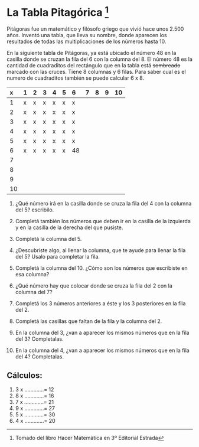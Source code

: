 # La Tabla Pitagórica [^1]

Pitágoras fue un matemático y filósofo griego que vivió hace unos 2.500 años. Inventó una tabla, que lleva su nombre, donde aparecen los resultados de todas las multiplicaciones de los números hasta 10.

En la siguiente tabla de Pitágoras, ya está ubicado el número 48 en la casilla donde se cruzan la fila del 6 con la columna del 8. El número 48 es la cantidad de cuadraditos del rectángulo que en la tabla está ~~sombreado~~ marcado con las cruces. Tiene 8 columnas y 6 filas. Para saber cual es el numero de cuadraditos también se puede calcular 6 x 8.

|x |1 |2 |3 |4 |5 |6 |7 |8 |9 |10 |
|:--|:--|:--|:--|:--|:--|:--|:--|:--|:--|:--|
|1|x|x|x|x|x|x| | | |  |
|2|x|x|x|x|x|x| | | |  |
|3|x|x|x|x|x|x| | | |  |
|4|x|x|x|x|x|x| | | |  |
|5|x|x|x|x|x|x| | | |  |
|6|x|x|x|x|x|48 | |  |||
|7| | | | | | | | | |  |
|8| | | | | | | | | |  |
|9| | | | | | | | | |  |
|10| | | | | | | | | |  |

1. ¿Qué número irá en la casilla donde se cruza la fila del 4 con la columna del 5? escribilo.

2. Completá también los números que deben ir en la casilla de la izquierda y en la casilla de la derecha del que pusiste.

3. Completá la columna del 5.

4. ¿Descubriste algo, al llenar la columna, que te ayude para llenar la fila del 5? Usalo para completar la fila.

5. Completá la columna del 10. ¿Cómo son los números que escribiste en esa columna?

6. ¿Qué número hay que colocar donde se cruza la fila del 2 con la columna del 7?

7. Completá los 3 números anteriores a éste y los 3  posteriores en la fila del 2.
8. Completá las casillas que faltan de la fila y la columna del 2.

9. En la columna del 3, ¿van a aparecer los mismos números que en la fila del 3? Completalas.

10. En la columna del 4, ¿van a aparecer los mismos números que en la fila del 4? Completalas.

## Cálculos:

1. 3 x …..........= 12
2. 8 x …..........= 16
3. 7 x …..........= 21
4. 9 x …..........= 27
5. 5 x …..........= 30
6. 4 x …..........= 20

[^1]: Tomado del libro Hacer Matemàtica en 3º Editorial Estrada
